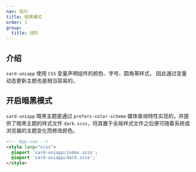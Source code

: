 ```yaml
---
nav: 指引
title: 暗黑模式
order: 1
group:
  title: 进阶
---
```


## 介绍

`sard-uniapp` 使用 `CSS` 变量声明组件的颜色、字号、圆角等样式，
因此通过变量动态更新主题也是相当容易的。

## 开启暗黑模式

`sard-uniapp` 暗黑主题是通过 `prefers-color-scheme` 媒体查询特性实现的，并提供了暗黑主题的样式文件 `dark.scss`，将其置于全局样式文件之后便可随着系统或浏览器的主题变化而修改颜色。

```html
<!-- App.vue -->
<style lang="scss">
  @import 'sard-uniapp/index.scss';
  @import 'sard-uniapp/dark.scss';
</style>
```
